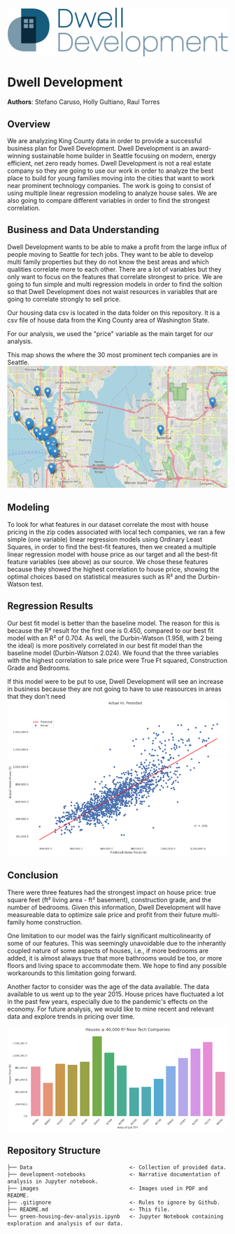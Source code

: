 ![Our Stakeholder, Dwell Development](images/Dwell.png)




# Dwell Development 

**Authors**: Stefano Caruso, Holly Gultiano, Raul Torres

## Overview

We are analyzing King County data in order to provide a successful business plan for Dwell Development. Dwell Development is an award-winning sustainable home builder in Seattle focusing on modern, energy efficient, net zero ready homes. Dwell Development is not a real estate company so they are going to use our work in order to analyze the best place to build for young families moving into the cities that want to work near prominent technology companies. The work is going to consist of using multiple linear regression modeling to analyze house sales. We are also going to compare different variables in order to find the strongest correlation.

## Business and Data Understanding

Dwell Development wants to be able to make a profit from the large influx of people moving to Seattle for tech jobs. They want to be able to develop multi family properties but they do not know the best areas and which qualities correlate more to each other. There are a lot of variables but they only want to focus on the features that correlate strongest to price. We are going to fun simple and multi regression models in order to find the soltion so that Dwell Development does not waist resources in variables that are going to correlate strongly to sell price. 

Our housing data csv is located in the data folder on this repository. It is a csv file of house data from the King County area of Washington State. 

For our analysis, we used the "price" variable as the main target for our analysis.

This map shows the where the 30 most prominent tech companies are in Seattle. 
![Tech company zip code map](./images/techcompany_map.png)


## Modeling

To look for what features in our dataset correlate the most with house pricing in the zip codes associated with local tech companies, we ran a few simple (one variable) linear regression models using Ordinary Least Squares, in order to find the best-fit features, then we created a multiple linear regression model with house price as our target and all the best-fit feature variables (see above) as our source. We chose these features because they showed the highest correlation to house price, showing the optimal choices based on statistical measures such as R² and the Durbin-Watson test.


## Regression Results

Our best fit model is better than the baseline model. The reason for this is because the R² result for the first one is 0.450, compared to our best fit model with an R² of 0.704. As well, the Durbin-Watson (1.958, with 2 being the ideal) is more positively correlated in our best fit model than the baseline model (Durbin-Watson 2.024). We found that the three variables with the highest correlation to sale price were True Ft squared, Construction Grade and Bedrooms.

If this model were to be put to use, Dwell Development will see an increase in business because they are not going to have to use reasources in areas that they don't need
![Scatter plot final linear regression model](./images/scatter4.png)


## Conclusion
There were three features had the strongest impact on house price: true square feet (ft² living area - ft² basement), construction grade, and the number of bedrooms. Given this information, Dwell Development will have measureable data to optimize sale price and profit from their future multi-family home construction.

One limitation to our model was the fairly significant multicolinearity of some of our features. This was seemingly unavoidable due to the inherantly coupled nature of some aspects of houses, i.e., if more bedrooms are added, it is almost always true that more bathrooms would be too, or more floors and living space to accommodate them. We hope to find any possible workarounds to this limitation going forward.

Another factor to consider was the age of the data available. The data available to us went up to the year 2015. House prices have fluctuated a lot in the past few years, especially due to the pandemic's effects on the economy. For future analysis, we would like to mine recent and relevant data and explore trends in pricing over time.

![Bar Plot near 30 tech companies](./images/barplot5.png)


## Repository Structure

```
├── Data                               <- Collection of provided data.
├── development-notebooks              <- Narrative documentation of analysis in Jupyter notebook.
├── images                             <- Images used in PDF and README.
├── .gitignore                         <- Rules to ignore by Github.
├── README.md                          <- This file.
└── green-housing-dev-analysis.ipynb   <- Jupyter Notebook containing exploration and analysis of our data.
```
